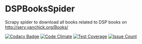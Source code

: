 # DSPBooksSpider
Scrapy spider to download all books related to DSP books on http://serv.yanchick.org/Books/

[![Codacy Badge](https://api.codacy.com/project/badge/grade/6e6bd089c57a4d35872f5affa3b45f23)](https://www.codacy.com/app/gurkirpal204/dspbooksspider)
[![Code Climate](https://codeclimate.com/github/gpalsingh/dspbooksspider/badges/gpa.svg)](https://codeclimate.com/github/gpalsingh/dspbooksspider)
[![Test Coverage](https://codeclimate.com/github/gpalsingh/dspbooksspider/badges/coverage.svg)](https://codeclimate.com/github/gpalsingh/dspbooksspider/coverage)
[![Issue Count](https://codeclimate.com/github/gpalsingh/dspbooksspider/badges/issue_count.svg)](https://codeclimate.com/github/gpalsingh/dspbooksspider)
